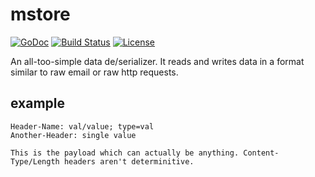 # mstore

[![GoDoc](https://godoc.org/github.com/henderjon/mstore?status.svg)](https://godoc.org/github.com/henderjon/mstore)
[![Build Status](https://travis-ci.org/henderjon/mstore.svg?branch=master)](https://travis-ci.org/henderjon/mstore)
[![License](https://img.shields.io/badge/license-BSD--3%20Clause-blue.svg)](LICENSE.md)

An all-too-simple data de/serializer. It reads and writes data in a format similar to raw email or raw http requests.

## example

```
Header-Name: val/value; type=val
Another-Header: single value

This is the payload which can actually be anything. Content-Type/Length headers aren't determinitive.
```



